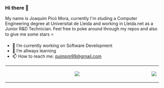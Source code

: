### Hi there 👋

My name is Joaquim Picó Mora, currently I'm studing a Computer Engineering degree at Universitat de Lleida and working in Lleida.net as a Junior R&D Technician.
Feel free to poke around through my repos and also to give me some stars :star:

- 🔭 I’m currently working on Software Development
- 🌱 I’m allways learning
- 📫 How to reach me: quimpm99@gmail.com

<table style="width:100%; border: none;" align="center">
  <tr style="width:100%" align="center">
    <td style="width:100%" align="center">
      <p style="width:100%">
        <a href="https://github-readme-stats.vercel.app/api?username=quimpm&show_icons=true&theme=react">
          <img src="https://github-readme-stats.vercel.app/api?username=quimpm&show_icons=true&theme=react" />
        </a> 
      </p>
    </td>
    <td style="width:100%" align="center">
      <p style="width:100%">
        <a href="https://github-readme-stats.vercel.app/api/top-langs/?username=quimpm&langs_count=8">
          <img src="https://github-readme-stats.vercel.app/api/top-langs/?username=quimpm&langs_count=8" />
        </a> 
      </p>
     </td>
  </tr>
</table>


